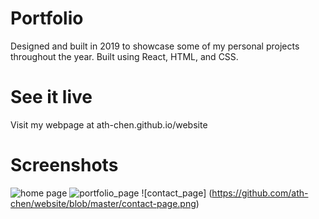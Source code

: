 # Portfolio

Designed and built in 2019 to showcase some of my personal projects throughout the year. Built using React, HTML, and CSS.  

# See it live

Visit my webpage at ath-chen.github.io/website

# Screenshots
![home page](https://github.com/ath-chen/website/blob/master/homepage.png)
![portfolio_page](https://github.com/ath-chen/website/blob/master/projects-page.png)
![contact_page] (https://github.com/ath-chen/website/blob/master/contact-page.png)

